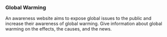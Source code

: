 ### Global Warming

An awareness website aims to expose global issues to the public and increase their awareness of global warming. Give information about global warming on the effects, the causes, and the news.
